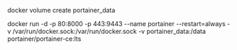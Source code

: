docker volume create portainer_data

docker run -d -p 80:8000 -p 443:9443 --name portainer --restart=always -v /var/run/docker.sock:/var/run/docker.sock -v portainer_data:/data portainer/portainer-ce:lts